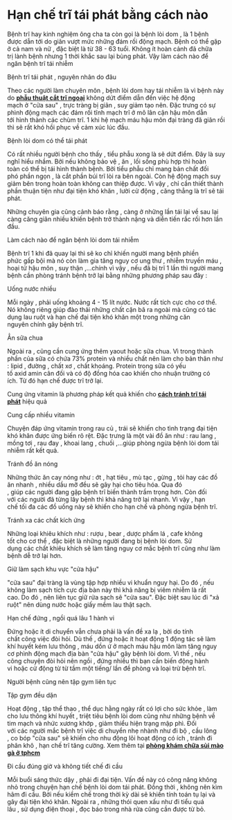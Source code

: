 # Hạn chế trĩ tái phát bằng cách nào
<p>Bệnh trĩ&nbsp;hay&nbsp;kinh nghiệm ông cha ta&nbsp;còn gọi là&nbsp;bệnh lòi dom&nbsp;, là&nbsp;1&nbsp;bệnh được&nbsp;dẫn tới&nbsp;do giãn&nbsp;vượt mức&nbsp;những&nbsp;đám rối&nbsp;động mạch. Bệnh&nbsp;có thể&nbsp;gặp ở cả nam và nữ ,&nbsp;đặc biệt&nbsp;là từ&nbsp;38&nbsp;-&nbsp;63&nbsp;tuổi.&nbsp;Không ít&nbsp;hoàn cảnh&nbsp;đã&nbsp;chữa trị&nbsp;lành bệnh&nbsp;nhưng&nbsp;1&nbsp;thời khắc&nbsp;sau lại&nbsp;bùng phát. Vậy làm&nbsp;cách&nbsp;nào để ngăn&nbsp;bệnh trĩ&nbsp;tái nhiễm</p>

<p>Bệnh trĩ&nbsp;tái phát&nbsp;,&nbsp;nguyên nhân&nbsp;do đâu</p>

<p>Theo&nbsp;các&nbsp;người làm chuyên môn&nbsp;,&nbsp;bệnh lòi dom&nbsp;hay&nbsp;tái nhiễm&nbsp;là vì bệnh này do&nbsp;<strong>​<a href="http://phongkhamsuimaoga.com/benh-tri-ngoai-co-nen-phau-thuat-khong-1471.html">phẫu thuật cắt trĩ ngoại</a></strong>&nbsp;không&nbsp;dứt điểm&nbsp;dẫn đến&nbsp;việc&nbsp;hệ&nbsp;động mạch&nbsp;ở&nbsp;&quot;cửa sau&quot;&nbsp;,&nbsp;trực tràng&nbsp;bị giãn ,&nbsp;suy giảm&nbsp;tạo nên.&nbsp;Đặc trưng&nbsp;có sự phình&nbsp;động mạch&nbsp;các&nbsp;đám rối&nbsp;tĩnh mạch&nbsp;trĩ ở mô&nbsp;lân cận&nbsp;hậu môn&nbsp;dẫn tới&nbsp;hình thành&nbsp;các&nbsp;chùm trĩ.&nbsp;1&nbsp;khi&nbsp;hệ&nbsp;mạch máu&nbsp;hậu môn&nbsp;đại tràng&nbsp;đã giãn rồi thì sẽ&nbsp;rất khó&nbsp;hồi phục&nbsp;về&nbsp;cảm xúc&nbsp;lúc đầu.</p>

<p>Bệnh lòi dom&nbsp;có thể&nbsp;tái phát</p>

<p>Có rất&nbsp;nhiều người&nbsp;bệnh&nbsp;cho thấy&nbsp;,&nbsp;tiểu phẫu&nbsp;xong là sẽ&nbsp;dứt điểm. Đây là&nbsp;suy nghĩ&nbsp;hiểu nhầm. Bởi nếu không&nbsp;bảo vệ&nbsp;,&nbsp;ăn&nbsp;,&nbsp;lối sống&nbsp;phù hợp&nbsp;thì hoàn toàn&nbsp;có thể&nbsp;bị tái&nbsp;hình thành bệnh. Bởi&nbsp;tiểu phẫu&nbsp;chỉ mang&nbsp;bản chất&nbsp;đối phó&nbsp;phần ngọn , là cắt phần&nbsp;búi trĩ&nbsp;lòi ra&nbsp;bên ngoài. Còn hệ&nbsp;động mạch&nbsp;suy giảm&nbsp;bên trong hoàn toàn không can thiệp được.&nbsp;Vì vậy&nbsp;, chỉ&nbsp;cần thiết&nbsp;thành phần&nbsp;thuận tiện&nbsp;như&nbsp;đại tiện khó khăn&nbsp;,&nbsp;lười&nbsp;cử động&nbsp;,&nbsp;căng thẳng&nbsp;là trĩ sẽ&nbsp;tái phát.</p>

<p>Những&nbsp;chuyên gia&nbsp;cũng&nbsp;cảnh báo&nbsp;rằng , càng ở&nbsp;những&nbsp;lần tái lại&nbsp;về sau&nbsp;lại càng&nbsp;căng giãn&nbsp;nhiều khiến bệnh&nbsp;trở thành&nbsp;nặng và&nbsp;diễn tiến&nbsp;rắc rối&nbsp;hơn lần đầu.</p>

<p>Làm&nbsp;cách&nbsp;nào để ngăn&nbsp;bệnh lòi dom&nbsp;tái nhiễm</p>

<p>Bệnh trĩ&nbsp;1&nbsp;khi&nbsp;đã&nbsp;quay lại&nbsp;thì sẽ&nbsp;ko chỉ&nbsp;khiến&nbsp;người mang bệnh&nbsp;phiền phức&nbsp;gấp&nbsp;bội mà nó còn làm&nbsp;gia tăng&nbsp;nguy cơ&nbsp;ung thư , nhiễm truyền máu , hoại tử&nbsp;hậu môn&nbsp;, suy thận ,...chính&nbsp;vì vậy&nbsp;, nếu đã bị trĩ&nbsp;1&nbsp;lần thì&nbsp;người mang bệnh&nbsp;cần&nbsp;phòng&nbsp;tránh&nbsp;bệnh&nbsp;trở lại&nbsp;bằng&nbsp;những&nbsp;phương pháp&nbsp;sau đây&nbsp;:</p>

<p>Uống nước nhiều</p>

<p>Mỗi ngày&nbsp;,&nbsp;phải&nbsp;uống&nbsp;khoảng&nbsp;4&nbsp;-&nbsp;15&nbsp;lít nước. Nước rất&nbsp;tích cực&nbsp;cho&nbsp;cơ thể. Nó&nbsp;không riêng&nbsp;giúp&nbsp;đào thải&nbsp;những&nbsp;chất cặn bã ra ngoài mà&nbsp;cũng có&nbsp;tác dụng&nbsp;lau&nbsp;ruột&nbsp;và&nbsp;hạn chế&nbsp;đại tiện khó khăn&nbsp;một&nbsp;trong&nbsp;những&nbsp;căn nguyên&nbsp;chính gây&nbsp;bệnh trĩ.</p>

<p>Ẳn&nbsp;sữa chua</p>

<p>Ngoài ra&nbsp;, cũng&nbsp;cần&nbsp;cung ứng&nbsp;thêm&nbsp;yaout&nbsp;hoặc&nbsp;sữa chua. Vì trong&nbsp;thành phần&nbsp;của sữa có chứa&nbsp;73%&nbsp;protein và nhiều chất&nbsp;nên làm&nbsp;cho&nbsp;bản thân&nbsp;như : lipid , đường ,&nbsp;chất xơ&nbsp;,&nbsp;chất khoáng. Protein trong sữa có&nbsp;yếu tố&nbsp;axid&nbsp;amin&nbsp;cân đối&nbsp;và có độ đồng hóa cao&nbsp;khiến cho&nbsp;nhuận trường&nbsp;có ích.&nbsp;Từ đó&nbsp;hạn chế&nbsp;được trĩ&nbsp;trở lại.</p>

<p>Cung ứng&nbsp;vitamin&nbsp;là&nbsp;phương pháp&nbsp;kết quả&nbsp;khiến cho&nbsp;<strong><a href="http://phongkhamsuimaoga.com/lam-cach-nao-de-ngan-benh-tri-tai-phat-1472.html">cách tránh trĩ tái phát</a></strong>&nbsp;hiệu quả</p>

<p>Cung cấp&nbsp;nhiều&nbsp;vitamin</p>

<p>Chuyện&nbsp;đáp ứng&nbsp;vitamin&nbsp;trong rau củ ,&nbsp;trái&nbsp;sẽ&nbsp;khiến cho&nbsp;tình trạng&nbsp;đại tiện khó khăn&nbsp;được&nbsp;ứng biến&nbsp;rõ rệt.&nbsp;Đặc trưng&nbsp;là&nbsp;một vài&nbsp;đồ ăn&nbsp;như : rau lang , mồng tơi , rau đay ,&nbsp;khoai lang&nbsp;, chuối ,...giúp&nbsp;phòng ngừa&nbsp;bệnh lòi dom&nbsp;tái nhiễm&nbsp;rất&nbsp;kết quả.</p>

<p>Tránh&nbsp;đồ ăn&nbsp;nóng</p>

<p>Những&nbsp;thức ăn&nbsp;cay nóng như : ớt , hạt tiêu , mù tạc , gừng , tỏi hay&nbsp;các&nbsp;đồ ăn&nbsp;nhanh , nhiều dầu mỡ đều&nbsp;sẽ gây hại&nbsp;cho tiêu hóa. Qua đó ,&nbsp;giúp&nbsp;các&nbsp;người&nbsp;đang gặp&nbsp;bệnh trĩ&nbsp;biến thành&nbsp;trầm trọng hơn. Còn đối với&nbsp;các&nbsp;người đã từng&nbsp;lây bệnh&nbsp;thì&nbsp;khả năng&nbsp;trở lại&nbsp;nhanh.&nbsp;Vì vậy&nbsp;,&nbsp;hạn chế&nbsp;tối đa&nbsp;các&nbsp;đồ uống&nbsp;này sẽ&nbsp;khiến cho&nbsp;hạn chế&nbsp;và&nbsp;phòng ngừa&nbsp;bệnh trĩ.</p>

<p>Tránh&nbsp;xa&nbsp;các&nbsp;chất&nbsp;kích ứng</p>

<p>Những&nbsp;loại&nbsp;khiêu khích&nbsp;như : rượu ,&nbsp;bear&nbsp;,&nbsp;dược phẩm&nbsp;lá ,&nbsp;cafe&nbsp;không tốt&nbsp;cho&nbsp;cơ thể&nbsp;,&nbsp;đặc biệt&nbsp;là&nbsp;những&nbsp;người&nbsp;đang bị&nbsp;bệnh lòi dom.&nbsp;Sử dụng&nbsp;các&nbsp;chất&nbsp;khiêu khích&nbsp;sẽ làm tăng&nbsp;nguy cơ&nbsp;mắc&nbsp;bệnh trĩ&nbsp;cũng như làm bệnh dễ&nbsp;trở lại&nbsp;hơn.</p>

<p>Giữ&nbsp;làm sạch&nbsp;khu vực&nbsp;&quot;cửa hậu&quot;</p>

<p>&quot;cửa sau&quot;&nbsp;đại tràng&nbsp;là&nbsp;vùng&nbsp;tập hợp&nbsp;nhiều&nbsp;vi khuẩn&nbsp;nguy hại.&nbsp;Do đó&nbsp;, nếu không&nbsp;làm sạch&nbsp;tích cực&nbsp;địa bàn&nbsp;này thì&nbsp;khả năng&nbsp;bị&nbsp;viêm nhiễm&nbsp;là&nbsp;rất cao.&nbsp;Do đó&nbsp;,&nbsp;nên&nbsp;liên tục&nbsp;giữ&nbsp;rửa&nbsp;sạch sẽ&nbsp;&quot;cửa sau&quot;.&nbsp;Đặc biệt&nbsp;sau&nbsp;lúc&nbsp;đi&nbsp;&quot;xả ruột&quot;&nbsp;nên&nbsp;dùng&nbsp;nước hoặc giấy mềm&nbsp;lau&nbsp;thật sạch.</p>

<p>Hạn chế&nbsp;đứng , ngồi&nbsp;quá lâu&nbsp;1&nbsp;hành vi</p>

<p>Đứng hoặc&nbsp;ít di chuyển&nbsp;vẫn chưa phải&nbsp;là&nbsp;vấn đề&nbsp;xa lạ&nbsp;, bởi do&nbsp;tính chất&nbsp;công&nbsp;việc&nbsp;đòi hỏi.&nbsp;Dù thế&nbsp;, đứng hoặc&nbsp;ít hoạt động&nbsp;1&nbsp;động tác&nbsp;sẽ làm khí huyết kém&nbsp;lưu thông&nbsp;, máu dồn ứ ở&nbsp;mạch máu&nbsp;hậu môn&nbsp;làm tăng&nbsp;nguy cơ&nbsp;phình&nbsp;động mạch&nbsp;địa bàn&nbsp;&quot;cửa hậu&quot;&nbsp;gây&nbsp;bệnh lòi dom.&nbsp;Vì thế&nbsp;, nếu công&nbsp;chuyện&nbsp;đòi hỏi&nbsp;nên&nbsp;ngồi ,&nbsp;đứng nhiều&nbsp;thì bạn&nbsp;cần&nbsp;biến động&nbsp;hành vi&nbsp;hoặc&nbsp;cử động&nbsp;từ từ&nbsp;tầm&nbsp;một&nbsp;tiếng/ lần&nbsp;đề phòng&nbsp;và&nbsp;loại trừ&nbsp;bệnh trĩ.</p>

<p>Người bệnh&nbsp;cũng&nbsp;nên&nbsp;tập&nbsp;gym&nbsp;liên tục</p>

<p>Tập&nbsp;gym&nbsp;đều dặn</p>

<p>Hoạt động&nbsp;, tập&nbsp;thể thao&nbsp;,&nbsp;thể dục&nbsp;hằng ngày&nbsp;rất&nbsp;có lợi&nbsp;cho&nbsp;sức khỏe&nbsp;,&nbsp;làm cho&nbsp;lưu thông&nbsp;khí huyết ,&nbsp;triệt tiêu&nbsp;bệnh lòi dom&nbsp;cũng như&nbsp;những&nbsp;bệnh về tim mạch và&nbsp;nhức xương khớp&nbsp;,&nbsp;giảm thiểu&nbsp;hiện trạng&nbsp;mập phì. Đối với&nbsp;các&nbsp;người mắc bệnh&nbsp;trĩ&nbsp;việc&nbsp;di chuyển&nbsp;nhẹ nhành như đi bộ , cầu lông ,&nbsp;co bóp&nbsp;&quot;cửa sau&quot;&nbsp;sẽ&nbsp;khiến cho&nbsp;nhu động&nbsp;lõi&nbsp;hoạt động&nbsp;có ích&nbsp;,&nbsp;tránh&nbsp;đi phân khô&nbsp;,&nbsp;hạn chế&nbsp;trĩ&nbsp;tăng cường.&nbsp;Xem thêm&nbsp;tại&nbsp;<strong><a href="http://phongkhamsuimaoga.com">phòng khám chữa sùi mào gà ở tphcm</a></strong></p>

<p>Đi cầu&nbsp;đúng giờ và không&nbsp;tiết chế&nbsp;đi cầu</p>

<p>Mỗi buổi sáng&nbsp;thức dậy&nbsp;,&nbsp;phải&nbsp;đi&nbsp;đại tiện.&nbsp;Vấn đề&nbsp;này có&nbsp;công năng&nbsp;không nhỏ&nbsp;trong&nbsp;chuyện&nbsp;hạn chế&nbsp;bệnh lòi dom&nbsp;tái phát. Đồng thời ,&nbsp;không nên&nbsp;kìm hãm&nbsp;đi cầu. Bởi nếu&nbsp;kiềm chế&nbsp;trong&nbsp;thời kỳ&nbsp;dài sẽ khiến&nbsp;tính toán&nbsp;tụ lại và gây&nbsp;đại tiện khó khăn.&nbsp;Ngoài ra&nbsp;,&nbsp;những&nbsp;thói quen&nbsp;xấu như&nbsp;đi tiểu&nbsp;quá lâu&nbsp;,&nbsp;sử dụng&nbsp;điện thoại , đọc báo trong nhà&nbsp;rửa&nbsp;cũng&nbsp;cần&nbsp;được từ bỏ.</p>

<p>&nbsp;</p>
